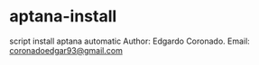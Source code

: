 # aptana-install
script install aptana automatic
Author: Edgardo Coronado.
Email: coronadoedgar93@gmail.com
